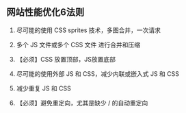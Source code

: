 ## 网站性能优化6法则

1. 尽可能的使用 CSS sprites 技术，多图合并，一次请求

2. 多个 JS 文件或多个 CSS 文件 进行合并和压缩

3. 【必须】CSS 放置顶部，JS放置底部

4. 尽可能的使用外部 JS 和 CSS，减少内联或嵌入式 JS 和 CSS

5. 减少重复 JS 和 CSS

6. 【必须】避免重定向，尤其是缺少 / 的自动重定向
